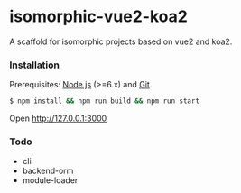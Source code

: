 # isomorphic-vue2-koa2

A scaffold for isomorphic projects based on vue2 and koa2.

### Installation

Prerequisites: [Node.js](https://nodejs.org/en/) (>=6.x) and [Git](https://git-scm.com/).

``` bash
$ npm install && npm run build && npm run start
```

Open http://127.0.0.1:3000

### Todo

* cli
* backend-orm
* module-loader
